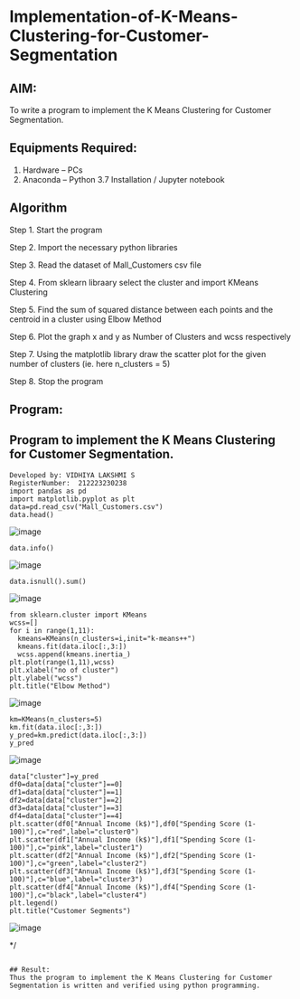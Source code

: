 # Implementation-of-K-Means-Clustering-for-Customer-Segmentation

## AIM:
To write a program to implement the K Means Clustering for Customer Segmentation.

## Equipments Required:
1. Hardware – PCs
2. Anaconda – Python 3.7 Installation / Jupyter notebook

## Algorithm
Step 1. Start the program

Step 2. Import the necessary python libraries

Step 3. Read the dataset of Mall_Customers csv file

Step 4. From sklearn libraary select the cluster and import KMeans Clustering

Step 5. Find the sum of squared distance between each points and the centroid in a cluster using Elbow Method

Step 6. Plot the graph x and y as Number of Clusters and wcss respectively

Step 7. Using the matplotlib library draw the scatter plot for the given number of clusters (ie. here n_clusters = 5)

Step 8. Stop the program

## Program:

## Program to implement the K Means Clustering for Customer Segmentation.


```
Developed by: VIDHIYA LAKSHMI S
RegisterNumber:  212223230238
import pandas as pd
import matplotlib.pyplot as plt
data=pd.read_csv("Mall_Customers.csv")
data.head()
```
![image](https://github.com/user-attachments/assets/069e7432-eadf-4401-8db5-4d79b9de94c4)

```
data.info()
```
![image](https://github.com/user-attachments/assets/7247a85d-a997-4b21-bdb2-0d1bbdee160f)

```
data.isnull().sum()
```
![image](https://github.com/user-attachments/assets/d7cb65ca-43a5-44c9-ab2f-88bc9149cb5d)

```
from sklearn.cluster import KMeans
wcss=[]
for i in range(1,11):
  kmeans=KMeans(n_clusters=i,init="k-means++")
  kmeans.fit(data.iloc[:,3:])
  wcss.append(kmeans.inertia_)
plt.plot(range(1,11),wcss)
plt.xlabel("no of cluster")
plt.ylabel("wcss")
plt.title("Elbow Method")
```
![image](https://github.com/user-attachments/assets/734b1e16-5f92-4267-bacb-0236973c11e9)

```
km=KMeans(n_clusters=5)
km.fit(data.iloc[:,3:])
y_pred=km.predict(data.iloc[:,3:])
y_pred
```
![image](https://github.com/user-attachments/assets/3b147b8d-e701-4381-ad9b-7ee63508907e)

```
data["cluster"]=y_pred
df0=data[data["cluster"]==0]
df1=data[data["cluster"]==1]
df2=data[data["cluster"]==2]
df3=data[data["cluster"]==3]
df4=data[data["cluster"]==4]
plt.scatter(df0["Annual Income (k$)"],df0["Spending Score (1-100)"],c="red",label="cluster0")
plt.scatter(df1["Annual Income (k$)"],df1["Spending Score (1-100)"],c="pink",label="cluster1")
plt.scatter(df2["Annual Income (k$)"],df2["Spending Score (1-100)"],c="green",label="cluster2")
plt.scatter(df3["Annual Income (k$)"],df3["Spending Score (1-100)"],c="blue",label="cluster3")
plt.scatter(df4["Annual Income (k$)"],df4["Spending Score (1-100)"],c="black",label="cluster4")
plt.legend()
plt.title("Customer Segments")
```
![image](https://github.com/user-attachments/assets/f928a25e-5d1f-455b-bfdd-6a25a3877a72)

*/
```

## Result:
Thus the program to implement the K Means Clustering for Customer Segmentation is written and verified using python programming.
